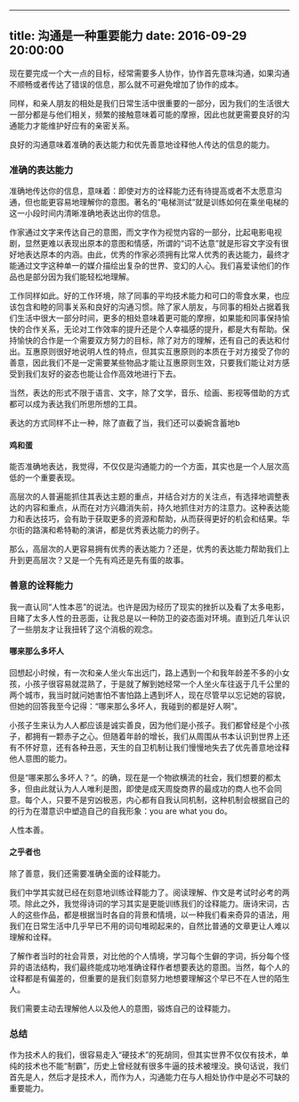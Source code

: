 
---
title: 沟通是一种重要能力
date: 2016-09-29 20:00:00
---

现在要完成一个大一点的目标，经常需要多人协作，协作首先意味沟通，如果沟通不顺畅或者传达了错误的信息，那么就不可避免增加了协作的成本。

同样，和亲人朋友的相处是我们日常生活中很重要的一部分，因为我们的生活很大一部分都是与他们相关，频繁的接触意味着可能的摩擦，因此也就更需要良好的沟通能力才能维护好应有的亲密关系。

良好的沟通意味着准确的表达能力和优先善意地诠释他人传达的信息的能力。

### 准确的表达能力

准确地传达你的信息，意味着：即使对方的诠释能力还有待提高或者不太愿意沟通，但也能更容易地理解你的意图。著名的“电梯测试”就是训练如何在乘坐电梯的这一小段时间内清晰准确地表达出你的信息。

作家通过文字来传达自己的意图，而文字作为视觉内容的一部分，比起电影电视剧，显然更难以表现出原本的意图和情感，所谓的“词不达意”就是形容文字没有很好地表达原本的内涵。由此，优秀的作家必须拥有比常人优秀的表达能力，最终才能通过文字这种单一的媒介描绘出复杂的世界、变幻的人心。我们喜爱读他们的作品也是部分因为我们能轻松地理解。

工作同样如此。好的工作环境，除了同事的平均技术能力和可口的零食水果，也应该包含和睦的同事关系和良好的沟通习惯。除了家人朋友，与同事的相处占据着我们生活中很大一部分时间，更多的相处意味着更可能的摩擦，如果能和同事保持愉快的合作关系，无论对工作效率的提升还是个人幸福感的提升，都是大有帮助。保持愉快的合作是一个需要双方努力的目标，除了对方的理解，还有自己的表达和付出。互惠原则很好地说明人性的特点，但其实互惠原则的本质在于对方接受了你的善意，因此我们不是一定需要某些物品才能让互惠原则生效，只要我们能让对方感受到我们友好的姿态也能让合作高效地进行下去。

当然，表达的形式不限于语言、文字，除了文学，音乐、绘画、影视等借助的方式都可以成为表达我们所思所想的工具。

表达的方式同样不止一种，除了直截了当，我们还可以委婉含蓄地b

####  鸡和蛋

能否准确地表达，我觉得，不仅仅是沟通能力的一个方面，其实也是一个人层次高低的一个重要表现。

高层次的人普遍能抓住其表达主题的重点，并结合对方的关注点，有选择地调整表达的内容和重点，从而在对方兴趣消失前，持久地抓住对方的注意力。这种表达能力和表达技巧，会有助于获取更多的资源和帮助，从而获得更好的机会和结果。华尔街的路演和希特勒的演讲，都是优秀表达能力的例子。

那么，高层次的人更容易拥有优秀的表达能力？还是，优秀的表达能力帮助我们上升到更高层次？又是一个先有鸡还是先有蛋的故事。

### 善意的诠释能力

我一直认同“人性本恶”的说法。也许是因为经历了现实的挫折以及看了太多电影，目睹了太多人性的丑恶面，让我总是以一种防卫的姿态面对环境。直到近几年认识了一些朋友才让我扭转了这个消极的观念。

#### 哪来那么多坏人

回想起小时候，有一次和亲人坐火车出远门，路上遇到一个和我年龄差不多的小女孩，小孩子很容易就混熟了，于是就了解到她经常一个人坐火车往返于几千公里的两个城市，我当时就问她害怕不害怕路上遇到坏人，现在尽管早以忘记她的容貌，但她的回答我至今记得：“哪来那么多坏人，我碰到的都是好人啊”。

小孩子生来认为人人都应该是诚实善良，因为他们是小孩子。我们都曾经是个小孩子，都拥有一颗赤子之心。但随着年龄的增长，我们从周围从书本认识到世界上还有不怀好意，还有各种丑恶，天生的自卫机制让我们慢慢地失去了优先善意地诠释他人意图的能力。

但是“哪来那么多坏人？”。的确，现在是一个物欲横流的社会，我们想要的都太多，但由此就认为人人唯利是图，即使是成天周旋商界的最成功的商人也不会同意。每个人，只要不是穷凶极恶，内心都有自我认同机制，这种机制会根据自己的的行为在潜意识中塑造自己的自我形象：you are what you do。

人性本善。

#### 之乎者也

除了善意，我们还需要准确全面的诠释能力。

我们中学其实就已经在刻意地训练诠释能力了。阅读理解、作文是考试时必考的两项。除此之外，我觉得诗词的学习其实是更能训练我们的诠释能力。唐诗宋词，古人的这些作品，都是根据当时各自的背景和情境，以一种我们看来奇异的语法，用我们在日常生活中几乎早已不用的词句堆砌起来的，自然比普通的文章更让人难以理解和诠释。

了解作者当时的社会背景，对比他的个人情境，学习每个生僻的字词，拆分每个怪异的语法结构，我们最终能成功地准确诠释作者想要表达的意图。当然，每个人的诠释都是有偏差的，但重要的是我们刻意努力地想要理解这个早已不在人世的陌生人。

我们需要主动去理解他人以及他人的意图，锻炼自己的诠释能力。

### 总结

作为技术人的我们，很容易走入“硬技术”的死胡同，但其实世界不仅仅有技术，单纯的技术也不能“制霸”，历史上曾经就有很多牛逼的技术被埋没。换句话说，我们首先是人，然后才是技术人，而作为人，沟通能力在与人相处协作中是必不可缺的重要能力。











